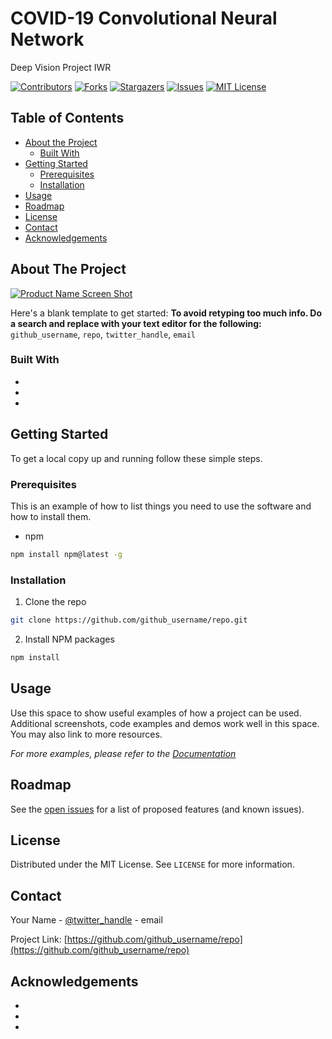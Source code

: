 # COVID-19 Convolutional Neural Network
Deep Vision Project IWR

[![Contributors][contributors-shield]][contributors-url]
[![Forks][forks-shield]][forks-url]
[![Stargazers][stars-shield]][stars-url]
[![Issues][issues-shield]][issues-url]
[![MIT License][license-shield]][license-url]

<!-- TABLE OF CONTENTS -->
## Table of Contents

* [About the Project](#about-the-project)
  * [Built With](#built-with)
* [Getting Started](#getting-started)
  * [Prerequisites](#prerequisites)
  * [Installation](#installation)
* [Usage](#usage)
* [Roadmap](#roadmap)
* [License](#license)
* [Contact](#contact)
* [Acknowledgements](#acknowledgements)

<!-- ABOUT THE PROJECT -->
## About The Project

[![Product Name Screen Shot][product-screenshot]](https://example.com)

Here's a blank template to get started:
**To avoid retyping too much info. Do a search and replace with your text editor for the following:**
`github_username`, `repo`, `twitter_handle`, `email`


### Built With

* []()
* []()
* []()



<!-- GETTING STARTED -->
## Getting Started

To get a local copy up and running follow these simple steps.

### Prerequisites

This is an example of how to list things you need to use the software and how to install them.
* npm
```sh
npm install npm@latest -g
```

### Installation
 
1. Clone the repo
```sh
git clone https://github.com/github_username/repo.git
```
2. Install NPM packages
```sh
npm install
```



<!-- USAGE EXAMPLES -->
## Usage

Use this space to show useful examples of how a project can be used. Additional screenshots, code examples and demos work well in this space. You may also link to more resources.

_For more examples, please refer to the [Documentation](https://example.com)_



<!-- ROADMAP -->
## Roadmap

See the [open issues](https://github.com/github_username/repo/issues) for a list of proposed features (and known issues).



<!-- LICENSE -->
## License

Distributed under the MIT License. See `LICENSE` for more information.



<!-- CONTACT -->
## Contact

Your Name - [@twitter_handle](https://twitter.com/twitter_handle) - email

Project Link: [https://github.com/github_username/repo](https://github.com/github_username/repo)



<!-- ACKNOWLEDGEMENTS -->
## Acknowledgements

* []()
* []()
* []()





<!-- MARKDOWN LINKS & IMAGES -->
<!-- https://www.markdownguide.org/basic-syntax/#reference-style-links -->
[contributors-shield]: https://img.shields.io/github/contributors/stefanDeveloper/covid-19-neural-network.svg?style=flat-square
[contributors-url]: https://github.com/stefanDeveloper/covid-19-neural-network/graphs/contributors
[forks-shield]: https://img.shields.io/github/forks/stefanDeveloper/covid-19-neural-network.svg?style=flat-square
[forks-url]: https://github.com/stefanDeveloper/covid-19-neural-network/network/members
[stars-shield]: https://img.shields.io/github/stars/stefanDeveloper/covid-19-neural-network.svg?style=flat-square
[stars-url]: https://github.com/stefanDeveloper/covid-19-neural-network/stargazers
[issues-shield]: https://img.shields.io/github/issues/stefanDeveloper/covid-19-neural-network.svg?style=flat-square
[issues-url]: https://github.com/stefanDeveloper/covid-19-neural-network/issues
[license-shield]: https://img.shields.io/github/license/stefanDeveloper/covid-19-neural-network.svg?style=flat-square
[license-url]: https://github.com/stefanDeveloper/covid-19-neural-network/blob/master/LICENSE.txt
[product-screenshot]: images/screenshot.png
